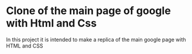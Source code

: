 # Clone of the main page of google with Html and Css
In this project it is intended to make a replica of the main google page with HTML and CSS

